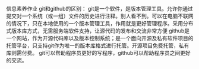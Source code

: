 信息素养作业
git和github的区别：
git是一个软件，是版本管理工具。允许你通过提交对一个系统（或一组）文件的历史进行注释。别人看不到。可以在电脑不联网的情况下，只在本地使用的一个版本管理工具，作用就是更好管理程序。采用分布式版本库方式，无需服务端软件支持，让源代码的发布和交流非常方便
github是一个网站，作为开源代码库以及版本控制系统；是一个面向开源及私有软件项目的托管平台，只支持git作为唯一的版本库格式进行托管。开源项目免费托管，私有库则需付费。
git可以帮助程序员更好的写程序，github可以帮助程序员之间更好的交流。
